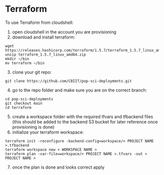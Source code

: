 # Terraform

To use Terraform from cloudshell:

1. open cloudshell in the account you are provisioning
2. download and install terraform:

```
wget https://releases.hashicorp.com/terraform/1.5.7/terraform_1.5.7_linux_amd64.zip
unzip terraform_1.5.7_linux_amd64.zip
mkdir ~/bin
mv terraform ~/bin
```

3. clone your git repo:

```
git clone https://github.com/CBIIT/pop-sci-deployments.git
```

4. go to the repo folder and make sure you are on the correct branch:

```
cd pop-sci-deployments
git checkout main
cd terraform
```

5. create a workspace folder with the required tfvars and tfbackend files (this should be added to the backend S3 bucket for later reference once provisioning is done)
6. initialize your terraform workspace:

```
terraform init -reconfigure -backend-config=workspace/< PROJECT NAME >.tfbackend
terraform workspace new < WORKSPACE NAME >
terraform plan -var-file=workspace/< PROJECT NAME >.tfvars -out < PROJECT NAME >
```

7. once the plan is done and looks correct apply
